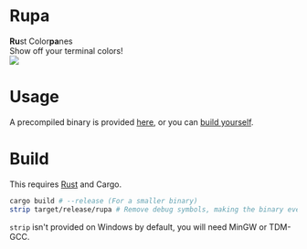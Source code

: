 # Rupa
**Ru**st Color**pa**nes  
Show off your terminal colors!  
![](https://modeus.is-inside.me/uoICFLYH.png)

# Usage 
A precompiled binary is provided [here](https://github.com/TorchedSammy/Rupa/releases), or you can [build yourself](#build).

# Build
This requires [Rust](https://rust-lang.org) and Cargo.  
```sh
cargo build # --release (For a smaller binary)
strip target/release/rupa # Remove debug symbols, making the binary even smaller 
```  
`strip` isn't provided on Windows by default, you will need MinGW or TDM-GCC.
